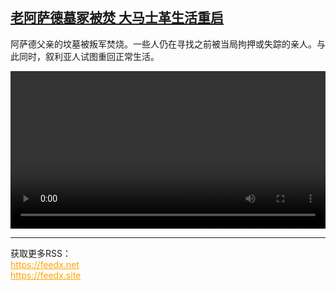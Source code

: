 <!--1734252425000-->
[老阿萨德墓冢被焚 大马士革生活重启](https://www.dw.com/zh/%E8%80%81%E9%98%BF%E8%90%A8%E5%BE%B7%E5%A2%93%E5%86%A2%E8%A2%AB%E7%84%9A%20%E5%A4%A7%E9%A9%AC%E5%A3%AB%E9%9D%A9%E7%94%9F%E6%B4%BB%E9%87%8D%E5%90%AF/a-71036964)
------

<p>阿萨德父亲的坟墓被叛军焚烧。一些人仍在寻找之前被当局拘押或失踪的亲人。与此同时，叙利亚人试图重回正常生活。</small></p><video src="https://tvdownloaddw-a.akamaihd.net/Events/mp4/vdt_zh/2024/dwvgchi241212_dwfcchi241212_asad-ltr-wide_01icw_AVC_1280x720.mp4" controls style="width:100%"></video><br><hr><div>获取更多RSS：<br><a href="https://feedx.net" style="color:orange" target="_blank">https://feedx.net</a> <br><a href="https://feedx.site" style="color:orange" target="_blank">https://feedx.site</a><br></div>
